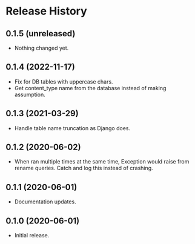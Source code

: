 Release History
===============

0.1.5 (unreleased)
------------------

- Nothing changed yet.


0.1.4 (2022-11-17)
------------------

- Fix for DB tables with uppercase chars.
- Get content_type name from the database instead of making assumption.


0.1.3 (2021-03-29)
------------------

- Handle table name truncation as Django does.


0.1.2 (2020-06-02)
------------------

- When ran multiple times at the same time, Exception would raise from rename queries. Catch and log this instead of crashing.


0.1.1 (2020-06-01)
------------------

- Documentation updates.


0.1.0 (2020-06-01)
------------------

-   Initial release.
